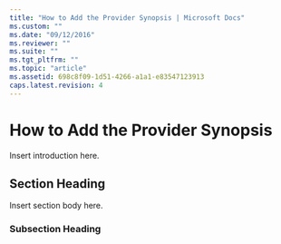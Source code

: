 ```yaml
---
title: "How to Add the Provider Synopsis | Microsoft Docs"
ms.custom: ""
ms.date: "09/12/2016"
ms.reviewer: ""
ms.suite: ""
ms.tgt_pltfrm: ""
ms.topic: "article"
ms.assetid: 698c8f09-1d51-4266-a1a1-e83547123913
caps.latest.revision: 4
---
```

# How to Add the Provider Synopsis

Insert introduction here.

## Section Heading

 Insert section body here.

### Subsection Heading
